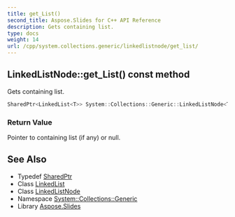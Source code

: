 ```yaml
---
title: get_List()
second_title: Aspose.Slides for C++ API Reference
description: Gets containing list.
type: docs
weight: 14
url: /cpp/system.collections.generic/linkedlistnode/get_list/
---
```

## LinkedListNode::get_List() const method


Gets containing list.

```cpp
SharedPtr<LinkedList<T>> System::Collections::Generic::LinkedListNode<T>::get_List() const
```


### Return Value

Pointer to containing list (if any) or null.

## See Also

* Typedef [SharedPtr](../../system/sharedptr/)
* Class [LinkedList](../linkedlist/)
* Class [LinkedListNode](./)
* Namespace [System::Collections::Generic](../)
* Library [Aspose.Slides](../../)